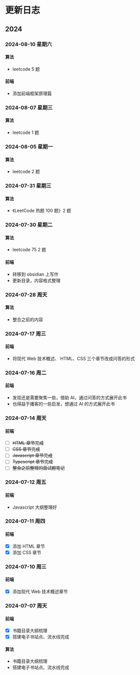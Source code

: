 
# 更新日志


## 2024

### 2024-08-10 星期六

#### 算法
- leetcode 5 题
#### 前端
- 添加前端框架原理篇

### 2024-08-07 星期三

#### 算法
- leetcode 1 题

### 2024-08-05 星期一

#### 算法

- leetcode 2 题

### 2024-07-31 星期三

#### 算法

- 《LeetCode 热题 100 题》2 题

### 2024-07-30 星期二

#### 算法

- leetcode 75 2 题

#### 前端

- 转移到 obsidian 上写作
- 更新目录，内容格式整理

### 2024-07-28 周天

#### 算法

- 整合之前的内容

### 2024-07-17 周三
#### 前端

-  将现代 Web 技术概述、 HTML、CSS 三个章节改成问答的形式

### 2024-07-16 周二

#### 前端

- 发现还是需要聚焦一些，借助 AI，通过问答的方式展开此书
- 也得益于播客的一些启发，想通过 AI 的方式展开此书

### 2024-07-14 周天

#### 前端

- [ ] ~~HTML 章节完成~~
- [ ] ~~CSS 章节完成~~
- [ ] ~~Javascript 章节完成~~
- [ ] ~~Typescript 章节完成~~
- [ ] ~~整合之前整理的面试题笔记~~

### 2024-07-12 周五

#### 前端

- Javascript 大纲整理好

### 2024-07-11 周四

#### 前端

- [x] 添加 HTML 章节
- [x] 添加 CSS 章节

### 2024-07-10 周三

#### 前端

- [x] 添加现代 Web 技术概述章节

### 2024-07-07 周天

#### 前端

- [x] 书籍目录大纲梳理
- [x] 搭建电子书站点、流水线完成

#### 算法

- 书籍目录大纲梳理
- 搭建电子书站点、流水线完成
